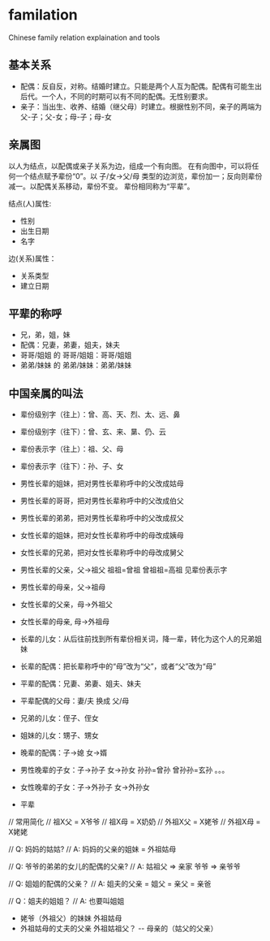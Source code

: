 # familation

Chinese family relation explaination and tools 

## 基本关系

- 配偶：反自反，对称。结婚时建立。只能是两个人互为配偶。配偶有可能生出后代。一个人，不同的时期可以有不同的配偶。无性别要求。
- 亲子：当出生、收养、结婚（继父母）时建立。根据性别不同，亲子的两端为 父-子；父-女；母-子；母-女

## 亲属图

以人为结点，以配偶或亲子关系为边，组成一个有向图。
在有向图中，可以将任何一个结点赋予辈份“0”。以 子/女->父/母 类型的边浏览，辈份加一；反向则辈份减一。以配偶关系移动，辈份不变。
辈份相同称为“平辈”。

结点(人)属性:
- 性别
- 出生日期
- 名字

边(关系)属性：
- 关系类型
- 建立日期

## 平辈的称呼

- 兄，弟，姐，妹
- 配偶：兄妻，弟妻，姐夫，妹夫
- 哥哥/姐姐 的 哥哥/姐姐：哥哥/姐姐
- 弟弟/妹妹 的 弟弟/妹妹：弟弟/妹妹

## 中国亲属的叫法

- 辈份级别字（往上）：曾、高、天、烈、太、远、鼻
- 辈份级别字（往下）：曾、玄、来、晜、仍、云
- 辈份表示字（往上）：祖、父、母
- 辈份表示字（往下）：孙、子、女

- 男性长辈的姐妹，把对男性长辈称呼中的父改成姑母
- 男性长辈的哥哥，把对男性长辈称呼中的父改成伯父
- 男性长辈的弟弟，把对男性长辈称呼中的父改成叔父
- 女性长辈的姐妹，把对女性长辈称呼中的母改成姨母
- 女性长辈的兄弟，把对女性长辈称呼中的母改成舅父

- 男性长辈的父亲，父->祖父 祖祖=曾祖 曾祖祖=高祖 见辈份表示字
- 男性长辈的母亲，父->祖母
- 女性长辈的父亲，母->外祖父
- 女性长辈的母亲, 母->外祖母

- 长辈的儿女：从后往前找到所有辈份相关词，降一辈，转化为这个人的兄弟姐妹
- 长辈的配偶：把长辈称呼中的“母”改为“父”，或者“父”改为“母”
- 平辈的配偶：兄妻、弟妻、姐夫、妹夫
- 平辈配偶的父母：妻/夫 换成 父/母
- 兄弟的儿女：侄子、侄女
- 姐妹的儿女：甥子、甥女
- 晚辈的配偶：子->媳 女->婿
- 男性晚辈的子女：子->孙子 女->孙女  孙孙=曾孙 曾孙孙=玄孙 。。。
- 女性晚辈的子女：子->外孙子 女->外孙女

- 平辈

// 常用简化
// 祖X父 = X爷爷
// 祖X母 = X奶奶
// 外祖X父 = X姥爷
// 外祖X母 = X姥姥

// Q: 妈妈的姑姑?
// A: 妈妈的父亲的姐妹 = 外祖姑母

// Q: 爷爷的弟弟的女儿的配偶的父亲?
// A: 姑祖父  =>  亲家 爷爷  =>  亲爷爷

// Q: 姐姐的配偶的父亲？
// A: 姐夫的父亲 = 姐父 = 亲父 = 亲爸

// Q：姐夫的姐姐？
// A: 也要叫姐姐

- 姥爷（外祖父）的妹妹 外祖姑母
- 外祖姑母的丈夫的父亲 外祖姑祖父？ -- 母亲的（姑父的父亲）

